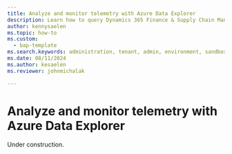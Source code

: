 ```yaml
---
title: Analyze and monitor telemetry with Azure Data Explorer
description: Learn how to query Dynamics 365 Finance & Supply Chain Management telemetry with Azure Data Explorer.  
author: kennysaelen
ms.topic: how-to
ms.custom: 
  - bap-template
ms.search.keywords: administration, tenant, admin, environment, sandbox, telemetry
ms.date: 08/11/2024
ms.author: kesaelen
ms.reviewer: johnmichalak

---
```


# Analyze and monitor telemetry with Azure Data Explorer

Under construction.